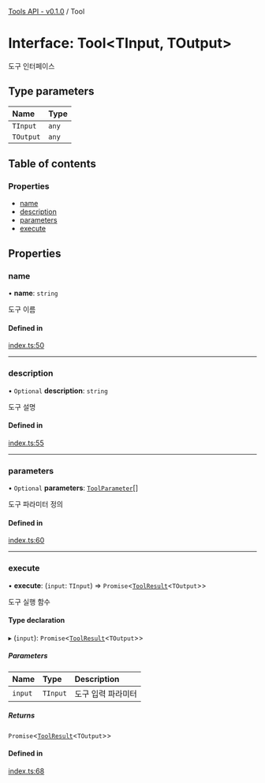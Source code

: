 [Tools API - v0.1.0](/api-reference/tools/) / Tool

# Interface: Tool\<TInput, TOutput\>

도구 인터페이스

## Type parameters

| Name | Type |
| :------ | :------ |
| `TInput` | `any` |
| `TOutput` | `any` |

## Table of contents

### Properties

- [name](/api-reference/tools/interfaces/Tool#name)
- [description](/api-reference/tools/interfaces/Tool#description)
- [parameters](/api-reference/tools/interfaces/Tool#parameters)
- [execute](/api-reference/tools/interfaces/Tool#execute)

## Properties

### <a id="name" name="name"></a> name

• **name**: `string`

도구 이름

#### Defined in

[index.ts:50](https://github.com/robotaio/robota/blob/main/packages/tools/src/index.ts#L50)

___

### <a id="description" name="description"></a> description

• `Optional` **description**: `string`

도구 설명

#### Defined in

[index.ts:55](https://github.com/robotaio/robota/blob/main/packages/tools/src/index.ts#L55)

___

### <a id="parameters" name="parameters"></a> parameters

• `Optional` **parameters**: [`ToolParameter`](/api-reference/tools/interfaces/ToolParameter)[]

도구 파라미터 정의

#### Defined in

[index.ts:60](https://github.com/robotaio/robota/blob/main/packages/tools/src/index.ts#L60)

___

### <a id="execute" name="execute"></a> execute

• **execute**: (`input`: `TInput`) => `Promise`\<[`ToolResult`](/api-reference/tools/interfaces/ToolResult)\<`TOutput`\>\>

도구 실행 함수

#### Type declaration

▸ (`input`): `Promise`\<[`ToolResult`](/api-reference/tools/interfaces/ToolResult)\<`TOutput`\>\>

##### Parameters

| Name | Type | Description |
| :------ | :------ | :------ |
| `input` | `TInput` | 도구 입력 파라미터 |

##### Returns

`Promise`\<[`ToolResult`](/api-reference/tools/interfaces/ToolResult)\<`TOutput`\>\>

#### Defined in

[index.ts:68](https://github.com/robotaio/robota/blob/main/packages/tools/src/index.ts#L68)
